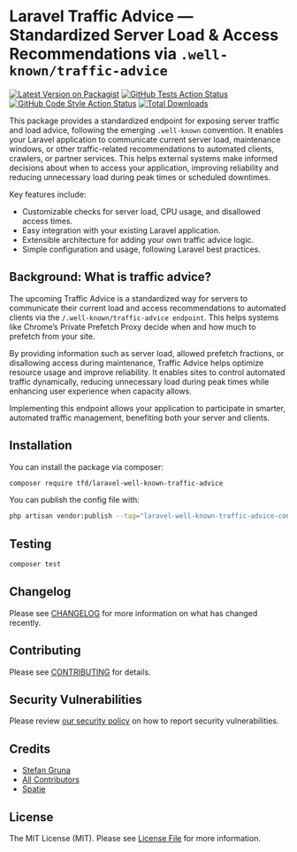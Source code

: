 # Laravel Traffic Advice — Standardized Server Load & Access Recommendations via `.well-known/traffic-advice`

[![Latest Version on Packagist](https://img.shields.io/packagist/v/21stdigital/laravel-well-known-traffic-advice.svg?style=flat-square)](https://packagist.org/packages/21stdigital/laravel-well-known-traffic-advice)
[![GitHub Tests Action Status](https://img.shields.io/github/actions/workflow/status/21stdigital/laravel-well-known-traffic-advice/run-tests.yml?branch=main&label=tests&style=flat-square)](https://github.com/21stdigital/laravel-well-known-traffic-advice/actions?query=workflow%3Arun-tests+branch%3Amain)
[![GitHub Code Style Action Status](https://img.shields.io/github/actions/workflow/status/21stdigital/laravel-well-known-traffic-advice/fix-php-code-style-issues.yml?branch=main&label=code%20style&style=flat-square)](https://github.com/21stdigital/laravel-well-known-traffic-advice/actions?query=workflow%3A"Fix+PHP+code+style+issues"+branch%3Amain)
[![Total Downloads](https://img.shields.io/packagist/dt/21stdigital/laravel-well-known-traffic-advice.svg?style=flat-square)](https://packagist.org/packages/21stdigital/laravel-well-known-traffic-advice)

This package provides a standardized endpoint for exposing server traffic and load advice, following the emerging `.well-known` convention. It enables your Laravel application to communicate current server load, maintenance windows, or other traffic-related recommendations to automated clients, crawlers, or partner services. This helps external systems make informed decisions about when to access your application, improving reliability and reducing unnecessary load during peak times or scheduled downtimes.

Key features include:
- Customizable checks for server load, CPU usage, and disallowed access times.
- Easy integration with your existing Laravel application.
- Extensible architecture for adding your own traffic advice logic.
- Simple configuration and usage, following Laravel best practices.

## Background: What is traffic advice?

The upcoming Traffic Advice is a standardized way for servers to communicate their current load and access recommendations to automated clients via the `/.well-known/traffic-advice endpoint`. This helps systems like Chrome’s Private Prefetch Proxy decide when and how much to prefetch from your site.

By providing information such as server load, allowed prefetch fractions, or disallowing access during maintenance, Traffic Advice helps optimize resource usage and improve reliability. It enables sites to control automated traffic dynamically, reducing unnecessary load during peak times while enhancing user experience when capacity allows.

Implementing this endpoint allows your application to participate in smarter, automated traffic management, benefiting both your server and clients.

## Installation

You can install the package via composer:

```bash
composer require tfd/laravel-well-known-traffic-advice
```

You can publish the config file with:

```bash
php artisan vendor:publish --tag="laravel-well-known-traffic-advice-config"
```

## Testing

```bash
composer test
```

## Changelog

Please see [CHANGELOG](CHANGELOG.md) for more information on what has changed recently.

## Contributing

Please see [CONTRIBUTING](CONTRIBUTING.md) for details.

## Security Vulnerabilities

Please review [our security policy](../../security/policy) on how to report security vulnerabilities.

## Credits

- [Stefan Gruna](https://github.com/Sm1lEE)
- [All Contributors](../../contributors)
- [Spatie](https://github.com/spatie)

## License

The MIT License (MIT). Please see [License File](LICENSE.md) for more information.
